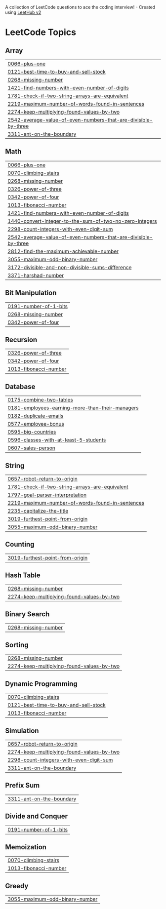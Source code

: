 A collection of LeetCode questions to ace the coding interview! - Created using [LeetHub v2](https://github.com/arunbhardwaj/LeetHub-2.0)
<!---LeetCode Topics Start-->
# LeetCode Topics
## Array
|  |
| ------- |
| [0066-plus-one](https://github.com/Mhdsinaan/leetcode/tree/master/0066-plus-one) |
| [0121-best-time-to-buy-and-sell-stock](https://github.com/Mhdsinaan/leetcode/tree/master/0121-best-time-to-buy-and-sell-stock) |
| [0268-missing-number](https://github.com/Mhdsinaan/leetcode/tree/master/0268-missing-number) |
| [1421-find-numbers-with-even-number-of-digits](https://github.com/Mhdsinaan/leetcode/tree/master/1421-find-numbers-with-even-number-of-digits) |
| [1781-check-if-two-string-arrays-are-equivalent](https://github.com/Mhdsinaan/leetcode/tree/master/1781-check-if-two-string-arrays-are-equivalent) |
| [2219-maximum-number-of-words-found-in-sentences](https://github.com/Mhdsinaan/leetcode/tree/master/2219-maximum-number-of-words-found-in-sentences) |
| [2274-keep-multiplying-found-values-by-two](https://github.com/Mhdsinaan/leetcode/tree/master/2274-keep-multiplying-found-values-by-two) |
| [2542-average-value-of-even-numbers-that-are-divisible-by-three](https://github.com/Mhdsinaan/leetcode/tree/master/2542-average-value-of-even-numbers-that-are-divisible-by-three) |
| [3311-ant-on-the-boundary](https://github.com/Mhdsinaan/leetcode/tree/master/3311-ant-on-the-boundary) |
## Math
|  |
| ------- |
| [0066-plus-one](https://github.com/Mhdsinaan/leetcode/tree/master/0066-plus-one) |
| [0070-climbing-stairs](https://github.com/Mhdsinaan/leetcode/tree/master/0070-climbing-stairs) |
| [0268-missing-number](https://github.com/Mhdsinaan/leetcode/tree/master/0268-missing-number) |
| [0326-power-of-three](https://github.com/Mhdsinaan/leetcode/tree/master/0326-power-of-three) |
| [0342-power-of-four](https://github.com/Mhdsinaan/leetcode/tree/master/0342-power-of-four) |
| [1013-fibonacci-number](https://github.com/Mhdsinaan/leetcode/tree/master/1013-fibonacci-number) |
| [1421-find-numbers-with-even-number-of-digits](https://github.com/Mhdsinaan/leetcode/tree/master/1421-find-numbers-with-even-number-of-digits) |
| [1440-convert-integer-to-the-sum-of-two-no-zero-integers](https://github.com/Mhdsinaan/leetcode/tree/master/1440-convert-integer-to-the-sum-of-two-no-zero-integers) |
| [2298-count-integers-with-even-digit-sum](https://github.com/Mhdsinaan/leetcode/tree/master/2298-count-integers-with-even-digit-sum) |
| [2542-average-value-of-even-numbers-that-are-divisible-by-three](https://github.com/Mhdsinaan/leetcode/tree/master/2542-average-value-of-even-numbers-that-are-divisible-by-three) |
| [2812-find-the-maximum-achievable-number](https://github.com/Mhdsinaan/leetcode/tree/master/2812-find-the-maximum-achievable-number) |
| [3055-maximum-odd-binary-number](https://github.com/Mhdsinaan/leetcode/tree/master/3055-maximum-odd-binary-number) |
| [3172-divisible-and-non-divisible-sums-difference](https://github.com/Mhdsinaan/leetcode/tree/master/3172-divisible-and-non-divisible-sums-difference) |
| [3371-harshad-number](https://github.com/Mhdsinaan/leetcode/tree/master/3371-harshad-number) |
## Bit Manipulation
|  |
| ------- |
| [0191-number-of-1-bits](https://github.com/Mhdsinaan/leetcode/tree/master/0191-number-of-1-bits) |
| [0268-missing-number](https://github.com/Mhdsinaan/leetcode/tree/master/0268-missing-number) |
| [0342-power-of-four](https://github.com/Mhdsinaan/leetcode/tree/master/0342-power-of-four) |
## Recursion
|  |
| ------- |
| [0326-power-of-three](https://github.com/Mhdsinaan/leetcode/tree/master/0326-power-of-three) |
| [0342-power-of-four](https://github.com/Mhdsinaan/leetcode/tree/master/0342-power-of-four) |
| [1013-fibonacci-number](https://github.com/Mhdsinaan/leetcode/tree/master/1013-fibonacci-number) |
## Database
|  |
| ------- |
| [0175-combine-two-tables](https://github.com/Mhdsinaan/leetcode/tree/master/0175-combine-two-tables) |
| [0181-employees-earning-more-than-their-managers](https://github.com/Mhdsinaan/leetcode/tree/master/0181-employees-earning-more-than-their-managers) |
| [0182-duplicate-emails](https://github.com/Mhdsinaan/leetcode/tree/master/0182-duplicate-emails) |
| [0577-employee-bonus](https://github.com/Mhdsinaan/leetcode/tree/master/0577-employee-bonus) |
| [0595-big-countries](https://github.com/Mhdsinaan/leetcode/tree/master/0595-big-countries) |
| [0596-classes-with-at-least-5-students](https://github.com/Mhdsinaan/leetcode/tree/master/0596-classes-with-at-least-5-students) |
| [0607-sales-person](https://github.com/Mhdsinaan/leetcode/tree/master/0607-sales-person) |
## String
|  |
| ------- |
| [0657-robot-return-to-origin](https://github.com/Mhdsinaan/leetcode/tree/master/0657-robot-return-to-origin) |
| [1781-check-if-two-string-arrays-are-equivalent](https://github.com/Mhdsinaan/leetcode/tree/master/1781-check-if-two-string-arrays-are-equivalent) |
| [1797-goal-parser-interpretation](https://github.com/Mhdsinaan/leetcode/tree/master/1797-goal-parser-interpretation) |
| [2219-maximum-number-of-words-found-in-sentences](https://github.com/Mhdsinaan/leetcode/tree/master/2219-maximum-number-of-words-found-in-sentences) |
| [2235-capitalize-the-title](https://github.com/Mhdsinaan/leetcode/tree/master/2235-capitalize-the-title) |
| [3019-furthest-point-from-origin](https://github.com/Mhdsinaan/leetcode/tree/master/3019-furthest-point-from-origin) |
| [3055-maximum-odd-binary-number](https://github.com/Mhdsinaan/leetcode/tree/master/3055-maximum-odd-binary-number) |
## Counting
|  |
| ------- |
| [3019-furthest-point-from-origin](https://github.com/Mhdsinaan/leetcode/tree/master/3019-furthest-point-from-origin) |
## Hash Table
|  |
| ------- |
| [0268-missing-number](https://github.com/Mhdsinaan/leetcode/tree/master/0268-missing-number) |
| [2274-keep-multiplying-found-values-by-two](https://github.com/Mhdsinaan/leetcode/tree/master/2274-keep-multiplying-found-values-by-two) |
## Binary Search
|  |
| ------- |
| [0268-missing-number](https://github.com/Mhdsinaan/leetcode/tree/master/0268-missing-number) |
## Sorting
|  |
| ------- |
| [0268-missing-number](https://github.com/Mhdsinaan/leetcode/tree/master/0268-missing-number) |
| [2274-keep-multiplying-found-values-by-two](https://github.com/Mhdsinaan/leetcode/tree/master/2274-keep-multiplying-found-values-by-two) |
## Dynamic Programming
|  |
| ------- |
| [0070-climbing-stairs](https://github.com/Mhdsinaan/leetcode/tree/master/0070-climbing-stairs) |
| [0121-best-time-to-buy-and-sell-stock](https://github.com/Mhdsinaan/leetcode/tree/master/0121-best-time-to-buy-and-sell-stock) |
| [1013-fibonacci-number](https://github.com/Mhdsinaan/leetcode/tree/master/1013-fibonacci-number) |
## Simulation
|  |
| ------- |
| [0657-robot-return-to-origin](https://github.com/Mhdsinaan/leetcode/tree/master/0657-robot-return-to-origin) |
| [2274-keep-multiplying-found-values-by-two](https://github.com/Mhdsinaan/leetcode/tree/master/2274-keep-multiplying-found-values-by-two) |
| [2298-count-integers-with-even-digit-sum](https://github.com/Mhdsinaan/leetcode/tree/master/2298-count-integers-with-even-digit-sum) |
| [3311-ant-on-the-boundary](https://github.com/Mhdsinaan/leetcode/tree/master/3311-ant-on-the-boundary) |
## Prefix Sum
|  |
| ------- |
| [3311-ant-on-the-boundary](https://github.com/Mhdsinaan/leetcode/tree/master/3311-ant-on-the-boundary) |
## Divide and Conquer
|  |
| ------- |
| [0191-number-of-1-bits](https://github.com/Mhdsinaan/leetcode/tree/master/0191-number-of-1-bits) |
## Memoization
|  |
| ------- |
| [0070-climbing-stairs](https://github.com/Mhdsinaan/leetcode/tree/master/0070-climbing-stairs) |
| [1013-fibonacci-number](https://github.com/Mhdsinaan/leetcode/tree/master/1013-fibonacci-number) |
## Greedy
|  |
| ------- |
| [3055-maximum-odd-binary-number](https://github.com/Mhdsinaan/leetcode/tree/master/3055-maximum-odd-binary-number) |
<!---LeetCode Topics End-->